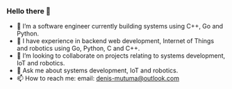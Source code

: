 ### Hello there 👋

- 🔭 I’m a software engineer currently building systems using C++, Go and Python.
- 🔭 I have experience in backend web development, Internet of Things and robotics using Go, Python, C and C++.
- 👯 I’m looking to collaborate on projects relating to systems development, IoT and robotics.
- 💬 Ask me about systems development, IoT and robotics.
- 📫 How to reach me: email: denis-mutuma@outlook.com
<!-- 🌱 I’m currently learning...-->
<!--
- 🤔 I’m looking for help with ...

**denis-mutuma/denis-mutuma** is a ✨ _special_ ✨ repository because its `README.md` (this file) appears on your GitHub profile.
-->
